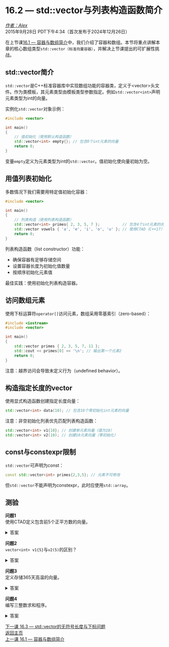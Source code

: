 16.2 — std::vector与列表构造函数简介  
=========================================================

[*作者：Alex*](https://www.learncpp.com/author/Alex/ "查看 Alex 的所有文章")  
2015年9月28日 PDT下午4:34（首次发布于2024年12月26日）

在上节课[16.1 — 容器与数组简介](Chapter-16/lesson16.1-introduction-to-containers-and-arrays.md)中，我们介绍了容器和数组。本节将重点讲解本章的核心数组类型`std::vector（标准向量容器）`，并解决上节课提出的可扩展性挑战。

std::vector简介  
----------------

`std::vector`是C++标准容器库中实现数组功能的容器类，定义于\<vector\>头文件。作为类模板，其元素类型由模板类型参数指定。例如`std::vector<int>`声明元素类型为int的向量。

实例化`std::vector`对象示例：

```cpp
#include <vector>

int main()
{
    // 值初始化（使用默认构造函数）
    std::vector<int> empty{}; // 包含0个int元素的向量
    return 0;
}
```

变量`empty`定义为元素类型为int的`std::vector`。值初始化使向量初始为空。

用值列表初始化  
----------------

多数情况下我们需要用特定值初始化容器：

```cpp
#include <vector>

int main()
{
    // 列表构造（使用列表构造函数）
    std::vector<int> primes{ 2, 3, 5, 7 };          // 包含4个int元素的向量
    std::vector vowels { 'a', 'e', 'i', 'o', 'u' }; // 使用CTAD（C++17）推导元素类型为char
    return 0;
}
```

列表构造函数（list constructor）功能：  
* 确保容器有足够存储空间  
* 设置容器长度为初始化值数量  
* 按顺序初始化元素值  

最佳实践：使用初始化列表构造容器。

访问数组元素  
----------------

使用下标运算符`operator[]`访问元素，数组采用零基索引（zero-based）：

```cpp
#include <iostream>
#include <vector>

int main()
{
    std::vector primes { 2, 3, 5, 7, 11 };
    std::cout << primes[0] << '\n'; // 输出第一个元素2
    return 0;
}
```

注意：越界访问会导致未定义行为（undefined behavior）。

构造指定长度的vector  
----------------

使用显式构造函数创建指定长度向量：

```cpp
std::vector<int> data(10); // 包含10个零初始化int元素的向量
```

注意：非空初始化列表优先匹配列表构造函数：

```cpp
std::vector<int> v1{10}; // 创建单元素向量（值为10）
std::vector<int> v2(10); // 创建10元素向量（零初始化）
```

const与constexpr限制  
----------------

`std::vector`可声明为const：

```cpp
const std::vector<int> primes{2,3,5}; // 元素不可修改
```

但`std::vector`不能声明为constexpr，此时应使用`std::array`。

测验  
----------------

**问题1**  
使用CTAD定义包含前5个正平方数的向量。  
<details><summary>答案</summary>`std::vector squares{1,4,9,16,25};`</details>

**问题2**  
`vector<int> v1{5}`与`v2(5)`的区别？  
<details><summary>答案</summary>v1为单元素向量，v2为5元素零初始化向量</details>

**问题3**  
定义存储365天高温的向量。  
<details><summary>答案</summary>`std::vector<double> temperature(365);`</details>

**问题4**  
编写三整数求和程序。  
<details><summary>答案</summary>（代码实现略）</details>

[下一课 16.3 — std::vector的无符号长度与下标问题](Chapter-16/lesson16.3-stdvector-and-the-unsigned-length-and-subscript-problem.md)  
[返回主页](/)  
[上一课 16.1 — 容器与数组简介](Chapter-16/lesson16.1-introduction-to-containers-and-arrays.md)